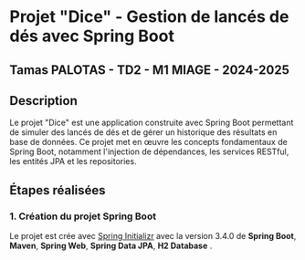 # Projet "Dice" - Gestion de lancés de dés avec Spring Boot

## Tamas PALOTAS - TD2 - M1 MIAGE - 2024-2025

## Description
Le projet "Dice" est une application construite avec Spring Boot permettant de simuler des lancés de dés et de gérer un historique des résultats en base de données. Ce projet met en œuvre les concepts fondamentaux de Spring Boot, notamment l'injection de dépendances, les services RESTful, les entités JPA et les repositories.


## Étapes réalisées
### 1. Création du projet Spring Boot
Le projet est crée avec [Spring Initializr](https://start.spring.io/) avec la version 3.4.0 de **Spring Boot**, **Maven**, **Spring Web**, **Spring Data JPA**, **H2 Database** .

